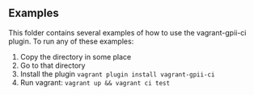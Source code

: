 Examples
-------

This folder contains several examples of how to use the vagrant-gpii-ci plugin. To
run any of these examples:

 1. Copy the directory in some place
 2. Go to that directory
 2. Install the plugin
    `vagrant plugin install vagrant-gpii-ci`
 3. Run vagrant:
    `vagrant up && vagrant ci test`
